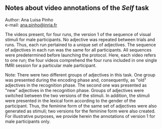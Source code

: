 ## Notes about video annotations of the *Self* task  

Author: Ana Luisa Pinho  
e-mail: ana.pinho@inria.fr

The videos present, for four runs, the version 1 of the sequence of visual stimuli for male participants. No adjective was repeated between trials and runs. Thus, each run pertained to a unique set of adjectives. The sequence of adjectives in each run was the same for all participants. All sequences were predetermined before launching the protocol. Here, each video refers to one run; the four videos comprehend the four runs included in one single fMRI session for a particular male participant.

Note: There were two different groups of adjectives in this task. One group was presented during the encoding phase and, consequently, as "old" adjectives in the recognition phase. The second one was presented as "new" adjectives in the recognition phase. Groups of adjectives were switched between the two versions of the stimuli. In addition, the stimuli were presented in the lexical form according to the gender of the participant. Thus, the feminine form of the same set of adjectives were also generated as stimuli; two versions for the feminine form were also created. For illustrative purposes, we provide herein the annotations of version 1 for male participants only.
